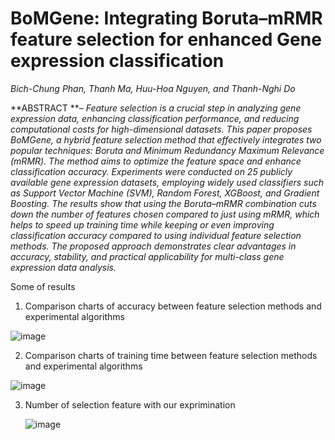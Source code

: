 
# BoMGene: Integrating Boruta–mRMR feature selection for enhanced Gene expression classification
  _Bich-Chung Phan, Thanh Ma, Huu-Hoa Nguyen, and Thanh-Nghi Do_
  
**ABSTRACT **– _Feature selection is a crucial step in analyzing gene expression data, enhancing classification performance, and reducing computational costs for high-dimensional datasets. This paper proposes BoMGene, a hybrid feature selection method that effectively integrates two popular techniques: Boruta and Minimum Redundancy Maximum Relevance (mRMR). The method aims to optimize the feature space and enhance classification accuracy. Experiments were conducted on 25 publicly available gene expression datasets, employing widely used classifiers such as Support Vector Machine (SVM), Random Forest, XGBoost, and Gradient Boosting. The results show that using the Boruta–mRMR combination cuts down the number of features chosen compared to just using mRMR, which helps to speed up training time while keeping or even improving classification accuracy compared to using individual feature selection methods. The proposed approach demonstrates clear advantages in accuracy, stability, and practical applicability for multi-class gene expression data analysis._

Some of results 

1. Comparison charts of accuracy between feature selection methods and experimental algorithms
   
![image](https://github.com/user-attachments/assets/77c0dc4b-34e4-442d-b682-29c2d4bf267d)


2. Comparison charts of training time between feature selection methods and experimental algorithms
   
![image](https://github.com/user-attachments/assets/40cbd466-c8d1-4614-9741-3ac676087445)


3. Number of selection feature with our exprimination

   ![image](https://github.com/user-attachments/assets/d298c815-4d1e-425b-9fa6-dcd089388347)
